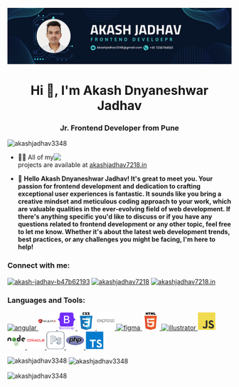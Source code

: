 ![logo](https://github.com/akashjadhav3348/akashjadhav3348/blob/main/Akash%20Banner.png)
<h1 align="center">Hi 👋, I'm Akash Dnyaneshwar Jadhav</h1>
<h3 align="center">Jr. Frontend Developer from Pune</h3>

<p align="left"> <img src="https://komarev.com/ghpvc/?username=akashjadhav3348&label=Profile%20views&color=0e75b6&style=flat" alt="akashjadhav3348" /> </p>
<img align="right" width="400" src="https://miro.medium.com/max/1360/0*7Q3yvSIv_t0ioJ-Z.gif">

- 👨‍💻 All of my projects are available at [akashjadhav7218.in](akashjadhav7218.in)

- 💬 **Hello Akash Dnyaneshwar Jadhav! It's great to meet you. Your passion for frontend development and dedication to crafting exceptional user experiences is fantastic. It sounds like you bring a creative mindset and meticulous coding approach to your work, which are valuable qualities in the ever-evolving field of web development. If there's anything specific you'd like to discuss or if you have any questions related to frontend development or any other topic, feel free to let me know. Whether it's about the latest web development trends, best practices, or any challenges you might be facing, I'm here to help!**

<h3 align="left">Connect with me:</h3>
<p align="left">
<a href="https://linkedin.com/in/akash-jadhav-b47b62193" target="blank"><img align="center" src="https://raw.githubusercontent.com/rahuldkjain/github-profile-readme-generator/master/src/images/icons/Social/linked-in-alt.svg" alt="akash-jadhav-b47b62193" height="30" width="40" /></a>
<a href="https://fb.com/akashjadhav7218" target="blank"><img align="center" src="https://raw.githubusercontent.com/rahuldkjain/github-profile-readme-generator/master/src/images/icons/Social/facebook.svg" alt="akashjadhav7218" height="30" width="40" /></a>
<a href="https://instagram.com/akashjadhav7218.in" target="blank"><img align="center" src="https://raw.githubusercontent.com/rahuldkjain/github-profile-readme-generator/master/src/images/icons/Social/instagram.svg" alt="akashjadhav7218.in" height="30" width="40" /></a>
</p>

<h3 align="left">Languages and Tools:</h3>
<p align="left"> <a href="https://angular.io" target="_blank" rel="noreferrer"> <img src="https://angular.io/assets/images/logos/angular/angular.svg" alt="angular" width="40" height="40"/> </a> <a href="https://angular.io" target="_blank" rel="noreferrer"> <img src="https://raw.githubusercontent.com/devicons/devicon/master/icons/angularjs/angularjs-original-wordmark.svg" alt="angularjs" width="40" height="40"/> </a> <a href="https://getbootstrap.com" target="_blank" rel="noreferrer"> <img src="https://raw.githubusercontent.com/devicons/devicon/master/icons/bootstrap/bootstrap-plain-wordmark.svg" alt="bootstrap" width="40" height="40"/> </a> <a href="https://www.w3schools.com/css/" target="_blank" rel="noreferrer"> <img src="https://raw.githubusercontent.com/devicons/devicon/master/icons/css3/css3-original-wordmark.svg" alt="css3" width="40" height="40"/> </a> <a href="https://expressjs.com" target="_blank" rel="noreferrer"> <img src="https://raw.githubusercontent.com/devicons/devicon/master/icons/express/express-original-wordmark.svg" alt="express" width="40" height="40"/> </a> <a href="https://www.figma.com/" target="_blank" rel="noreferrer"> <img src="https://www.vectorlogo.zone/logos/figma/figma-icon.svg" alt="figma" width="40" height="40"/> </a> <a href="https://www.w3.org/html/" target="_blank" rel="noreferrer"> <img src="https://raw.githubusercontent.com/devicons/devicon/master/icons/html5/html5-original-wordmark.svg" alt="html5" width="40" height="40"/> </a> <a href="https://www.adobe.com/in/products/illustrator.html" target="_blank" rel="noreferrer"> <img src="https://www.vectorlogo.zone/logos/adobe_illustrator/adobe_illustrator-icon.svg" alt="illustrator" width="40" height="40"/> </a> <a href="https://developer.mozilla.org/en-US/docs/Web/JavaScript" target="_blank" rel="noreferrer"> <img src="https://raw.githubusercontent.com/devicons/devicon/master/icons/javascript/javascript-original.svg" alt="javascript" width="40" height="40"/> </a> <a href="https://nodejs.org" target="_blank" rel="noreferrer"> <img src="https://raw.githubusercontent.com/devicons/devicon/master/icons/nodejs/nodejs-original-wordmark.svg" alt="nodejs" width="40" height="40"/> </a> <a href="https://www.oracle.com/" target="_blank" rel="noreferrer"> <img src="https://raw.githubusercontent.com/devicons/devicon/master/icons/oracle/oracle-original.svg" alt="oracle" width="40" height="40"/> </a> <a href="https://www.photoshop.com/en" target="_blank" rel="noreferrer"> <img src="https://raw.githubusercontent.com/devicons/devicon/master/icons/photoshop/photoshop-line.svg" alt="photoshop" width="40" height="40"/> </a> <a href="https://www.php.net" target="_blank" rel="noreferrer"> <img src="https://raw.githubusercontent.com/devicons/devicon/master/icons/php/php-original.svg" alt="php" width="40" height="40"/> </a> <a href="https://www.typescriptlang.org/" target="_blank" rel="noreferrer"> <img src="https://raw.githubusercontent.com/devicons/devicon/master/icons/typescript/typescript-original.svg" alt="typescript" width="40" height="40"/> </a> </p>

<p><img align="left" src="https://github-readme-stats.vercel.app/api/top-langs?username=akashjadhav3348&show_icons=true&locale=en&layout=compact" alt="akashjadhav3348" /></p>

<p>&nbsp;<img align="center" src="https://github-readme-stats.vercel.app/api?username=akashjadhav3348&show_icons=true&locale=en" alt="akashjadhav3348" /></p>

<p><img align="center" src="https://github-readme-streak-stats.herokuapp.com/?user=akashjadhav3348&" alt="akashjadhav3348" /></p>
